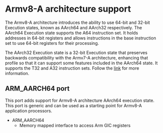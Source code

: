 # Armv8-A architecture support

The Armv8-A architecture introduces the ability to use 64-bit and 32-bit
Execution states, known as AArch64 and AArch32 respectively. The AArch64
Execution state supports the A64 instruction set. It holds addresses in 64-bit
registers and allows instructions in the base instruction set to use 64-bit
registers for their processing.

The AArch32 Execution state is a 32-bit Execution state that preserves
backwards compatibility with the Armv7-A architecture, enhancing that profile
so that it can support some features included in the AArch64 state. It supports
the T32 and A32 instruction sets. Follow the
[link](https://developer.arm.com/Architectures/A-Profile%20Architecture)
for more information.

## ARM_AARCH64 port

This port adds support for Armv8-A architecture AArch64 execution state.
This port is generic and can be used as a starting point for Armv8-A
application processors.

* ARM_AARCH64
    * Memory mapped interface to access Arm GIC registers
